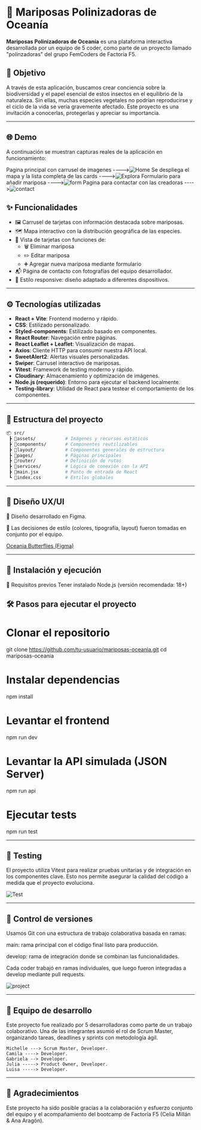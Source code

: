 # 🦋 Mariposas Polinizadoras de Oceanía

**Mariposas Polinizadoras de Oceanía** es una plataforma interactiva desarrollada por un equipo de 5 coder, como parte de un proyecto llamado "polinzadoras" del grupo FemCoders de Factoria F5.

## 🧭 Objetivo

A través de esta aplicación, buscamos crear conciencia sobre la biodiversidad y el papel esencial de estos insectos en el equilibrio de la naturaleza. Sin ellas, muchas especies vegetales no podrían reproducirse y el ciclo de la vida se vería gravemente afectado. Este proyecto es una invitación a conocerlas, protegerlas y apreciar su importancia.

---

## 🌐 Demo

A continuación se muestran capturas reales de la aplicación en funcionamiento:

Pagina principal con carrusel de imagenes              ---->![Home](./public/home.png)
Se despliega el mapa y la lista completa de las cards  ---->![Explora](./public/explora.png)
Formulario para añadir mariposa                        ---->![form](./public/form.png)
Pagina para contactar con las creadoras
---->![contact](./public/creadoras.png)

## ✨ Funcionalidades

- 🖼️ Carrusel de tarjetas con información destacada sobre mariposas.
- 🗺️ Mapa interactivo con la distribución geográfica de las especies.
- 📄 Vista de tarjetas con funciones de:
  - 🗑️ Eliminar mariposa
  - ✏️ Editar mariposa
  - ➕ Agregar nueva mariposa mediante formulario
- 📬 Página de contacto con fotografías del equipo desarrollador.
- 📱 Estilo responsive: diseño adaptado a diferentes dispositivos.

---

## ⚙️ Tecnologías utilizadas

- **React + Vite**: Frontend moderno y rápido.
- **CSS**: Estilizado personalizado.
- **Styled-components**: Estilizado basado en componentes.
- **React Router**: Navegación entre páginas.
- **React Leaflet + Leaflet**: Visualización de mapas.
- **Axios**: Cliente HTTP para consumir nuestra API local.
- **SweetAlert2**: Alertas visuales personalizadas.
- **Swiper**: Carrusel interactivo de mariposas.
- **Vitest**: Framework de testing moderno y rápido.
- **Cloudinary**: Almacenamiento y optimización de imágenes.
- **Node.js (requerido)**: Entorno para ejecutar el backend localmente.
- **Testing-library**: Utilidad de React para testear el comportamiento de los componentes.

---

## 📁 Estructura del proyecto

```bash
📦 src/
 ┣ 📂assets/           # Imágenes y recursos estáticos
 ┣ 📂components/       # Componentes reutilizables
 ┣ 📂layout/           # Componentes generales de estructura
 ┣ 📂pages/            # Páginas principales
 ┣ 📂router/           # Definición de rutas
 ┣ 📂services/         # Lógica de conexión con la API
 ┣ 📜main.jsx          # Punto de entrada de React
 ┗ 📜index.css         # Estilos globales
```
---

## 🧠 Diseño UX/UI
🎨 Diseño desarrollado en Figma.

🧾 Las decisiones de estilo (colores, tipografía, layout) fueron tomadas en conjunto por el equipo.

[Oceania Butterflies (Figma)](https://www.figma.com/design/9UZKLUN5UjH4WxoPsPogVu/Grupo-5-Oceania?node-id=0-1&p=f&t=jH7g2u1TeLkzgSZ8-0)

---

## 🚀 Instalación y ejecución
🔧 Requisitos previos
Tener instalado Node.js (versión recomendada: 18+)

## 🛠️ Pasos para ejecutar el proyecto

# Clonar el repositorio
git clone https://github.com/tu-usuario/mariposas-oceania.git
cd mariposas-oceania

# Instalar dependencias
npm install

# Levantar el frontend
npm run dev

# Levantar la API simulada (JSON Server)
npm run api

# Ejecutar tests
npm run test

---

## 🧪 Testing
El proyecto utiliza Vitest para realizar pruebas unitarias y de integración en los componentes clave. Esto nos permite asegurar la calidad del código a medida que el proyecto evoluciona.

![Test](./public/test.png)

---

## 🐛 Control de versiones
Usamos Git con una estructura de trabajo colaborativa basada en ramas:

main: rama principal con el código final listo para producción.

develop: rama de integración donde se combinan las funcionalidades.

Cada coder trabajó en ramas individuales, que luego fueron integradas a develop mediante pull requests.

![project](./public/project.png)

---

## 👥 Equipo de desarrollo
Este proyecto fue realizado por 5 desarrolladoras como parte de un trabajo colaborativo. Una de las integrantes asumió el rol de Scrum Master, organizando tareas, deadlines y sprints con metodología ágil.
```
Michelle ---> Scrum Master, Developer.
Camila ----> Developer.
Gabriela --> Developer.
Julia -----> Product Owner, Developer.
Luisa -----> Developer.
```
---

## 🤝 Agradecimientos
Este proyecto ha sido posible gracias a la colaboración y esfuerzo conjunto del equipo y el acompañamiento del bootcamp de Factoría F5 (Celia Millán & Ana Aragón).

